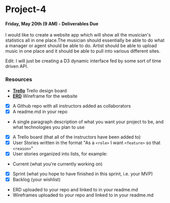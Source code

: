 # Project-4

#### Friday, May 20th (9 AM) - Deliverables Due


I would like to create a website app which will show all the musician's statistics all in one place.The musician should essentially be able to do what a manager or agent should be able to do. Artist should be able to upload music in one place and it should be able to pull into various different sites.

Edit: I will just be creating a D3 dynamic interface fed by some sort of time driven API.

### Resources

* **[Trello](https://trello.com/b/sIEFnZgx/project-4)** Trello design board
* **[ERD](https://github.com/ilya0/Project-4/blob/master/ERD/IMG_8177.JPG)** Wireframe for the website



- [X] A Github repo with all instructors added as collaborators
-[X] A readme.md in your repo
- A single paragraph description of what you want your project to be, and what technologies you plan to use
-[X]  A Trello board (that all of the instructors have been added to)
- [X]  User Stories written in the format "As a `<role>` I want `<feature>` so that `<reason>`"
- [X]  User stories organized into lists, for example:
 - Current (what you're currently working on)
 - [X]  Sprint (what you hope to have finished in this sprint, i.e. your MVP)
 - [X]  Backlog (your wishlist)
- ERD uploaded to your repo and linked to in your readme.md
- Wireframes uploaded to your repo and linked to in your readme.md
